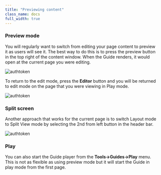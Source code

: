```yaml
---
title: "Previewing content"
class_name: docs
full_width: true
---
```


### Preview mode
You will regularly want to switch from editing your page content to preview it as users will see it. The best way to do this is to press the preview button in the top right of the content window. When the Guide renders, it would open at the current page you were editing. 

<img alt="authtoken" src="/img/docs/guides/preview-button.png" class="simple"/>

To return to the edit mode, press the **Editor** button and you will be returned to edit mode on the page that you were viewing in Play mode.

<img alt="authtoken" src="/img/docs/guides/editor-button.png" class="simple"/>


### Split screen
Another approach that works for the current page is to switch Layout mode to Split View mode by selecting the 2nd from left button in the header bar.

<img alt="authtoken" src="/img/docs/guides/split-button.png" class="simple"/>

### Play 
You can also start the Guide player from the **Tools->Guides->Play** menu. This is not as flexible as using preview mode but it will start the Guide in play mode from the first page.